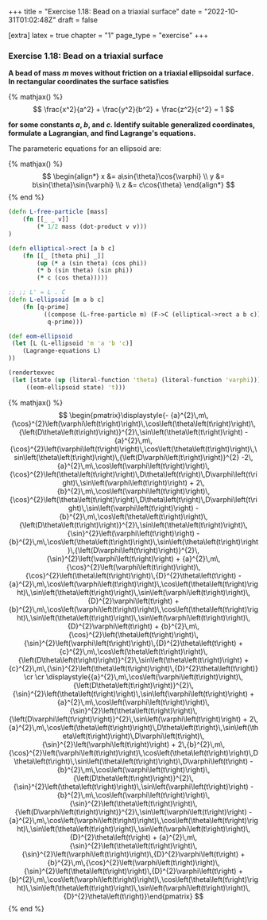 +++
title = "Exercise 1.18: Bead on a triaxial surface"
date = "2022-10-31T01:02:48Z"
draft = false

[extra]
latex = true
chapter = "1"
page_type = "exercise"
+++



### Exercise 1.18: Bead on a triaxial surface

**A bead of mass $m$ moves without friction on a triaxial ellipsoidal surface. In rectangular coordinates the surface satisfies**

{% mathjax() %}
$$
\frac{x^2}{a^2} + \frac{y^2}{b^2} + \frac{z^2}{c^2} = 1
$$

**for some constants $a$, $b$, and $c$. Identify suitable generalized coordinates, formulate a Lagrangian, and find Lagrange's equations.**







The parameteric equations for an ellipsoid are:

{% mathjax() %}
$$
\begin{align*}
x &= a\sin{\theta}\cos{\varphi} \\
y &= b\sin{\theta}\sin{\varphi} \\
z &= c\cos{\theta}
\end{align*}
$$
{% end %}



```clojure
(defn L-free-particle [mass]
    (fn [[_ _ v]]
        (* 1/2 mass (dot-product v v)))   
)

(defn elliptical->rect [a b c]
    (fn [[_ [theta phi] _]]
        (up (* a (sin theta) (cos phi))
        (* b (sin theta) (sin phi))
        (* c (cos theta)))))

;; ;; L' = L . C
(defn L-ellipsoid [m a b c]
    (fn [q-prime]
          ((compose (L-free-particle m) (F->C (elliptical->rect a b c)))
           q-prime)))

(def eom-ellipsoid  
 (let [L (L-ellipsoid 'm 'a 'b 'c)]
    (Lagrange-equations L)
))

(rendertexvec
 (let [state (up (literal-function 'theta) (literal-function 'varphi))]
     ((eom-ellipsoid state) 't)))
```


{% mathjax() %}
$$
\begin{pmatrix}\displaystyle{- {a}^{2}\,m\,{\cos}^{2}\left(\varphi\left(t\right)\right)\,\cos\left(\theta\left(t\right)\right)\,{\left(D\theta\left(t\right)\right)}^{2}\,\sin\left(\theta\left(t\right)\right) - {a}^{2}\,m\,{\cos}^{2}\left(\varphi\left(t\right)\right)\,\cos\left(\theta\left(t\right)\right)\,\sin\left(\theta\left(t\right)\right)\,{\left(D\varphi\left(t\right)\right)}^{2} -2\,{a}^{2}\,m\,\cos\left(\varphi\left(t\right)\right)\,{\cos}^{2}\left(\theta\left(t\right)\right)\,D\theta\left(t\right)\,D\varphi\left(t\right)\,\sin\left(\varphi\left(t\right)\right) + 2\,{b}^{2}\,m\,\cos\left(\varphi\left(t\right)\right)\,{\cos}^{2}\left(\theta\left(t\right)\right)\,D\theta\left(t\right)\,D\varphi\left(t\right)\,\sin\left(\varphi\left(t\right)\right) - {b}^{2}\,m\,\cos\left(\theta\left(t\right)\right)\,{\left(D\theta\left(t\right)\right)}^{2}\,\sin\left(\theta\left(t\right)\right)\,{\sin}^{2}\left(\varphi\left(t\right)\right) - {b}^{2}\,m\,\cos\left(\theta\left(t\right)\right)\,\sin\left(\theta\left(t\right)\right)\,{\left(D\varphi\left(t\right)\right)}^{2}\,{\sin}^{2}\left(\varphi\left(t\right)\right) + {a}^{2}\,m\,{\cos}^{2}\left(\varphi\left(t\right)\right)\,{\cos}^{2}\left(\theta\left(t\right)\right)\,{D}^{2}\theta\left(t\right) - {a}^{2}\,m\,\cos\left(\varphi\left(t\right)\right)\,\cos\left(\theta\left(t\right)\right)\,\sin\left(\theta\left(t\right)\right)\,\sin\left(\varphi\left(t\right)\right)\,{D}^{2}\varphi\left(t\right) + {b}^{2}\,m\,\cos\left(\varphi\left(t\right)\right)\,\cos\left(\theta\left(t\right)\right)\,\sin\left(\theta\left(t\right)\right)\,\sin\left(\varphi\left(t\right)\right)\,{D}^{2}\varphi\left(t\right) + {b}^{2}\,m\,{\cos}^{2}\left(\theta\left(t\right)\right)\,{\sin}^{2}\left(\varphi\left(t\right)\right)\,{D}^{2}\theta\left(t\right) + {c}^{2}\,m\,\cos\left(\theta\left(t\right)\right)\,{\left(D\theta\left(t\right)\right)}^{2}\,\sin\left(\theta\left(t\right)\right) + {c}^{2}\,m\,{\sin}^{2}\left(\theta\left(t\right)\right)\,{D}^{2}\theta\left(t\right)} \cr \cr \displaystyle{{a}^{2}\,m\,\cos\left(\varphi\left(t\right)\right)\,{\left(D\theta\left(t\right)\right)}^{2}\,{\sin}^{2}\left(\theta\left(t\right)\right)\,\sin\left(\varphi\left(t\right)\right) + {a}^{2}\,m\,\cos\left(\varphi\left(t\right)\right)\,{\sin}^{2}\left(\theta\left(t\right)\right)\,{\left(D\varphi\left(t\right)\right)}^{2}\,\sin\left(\varphi\left(t\right)\right) + 2\,{a}^{2}\,m\,\cos\left(\theta\left(t\right)\right)\,D\theta\left(t\right)\,\sin\left(\theta\left(t\right)\right)\,D\varphi\left(t\right)\,{\sin}^{2}\left(\varphi\left(t\right)\right) + 2\,{b}^{2}\,m\,{\cos}^{2}\left(\varphi\left(t\right)\right)\,\cos\left(\theta\left(t\right)\right)\,D\theta\left(t\right)\,\sin\left(\theta\left(t\right)\right)\,D\varphi\left(t\right) - {b}^{2}\,m\,\cos\left(\varphi\left(t\right)\right)\,{\left(D\theta\left(t\right)\right)}^{2}\,{\sin}^{2}\left(\theta\left(t\right)\right)\,\sin\left(\varphi\left(t\right)\right) - {b}^{2}\,m\,\cos\left(\varphi\left(t\right)\right)\,{\sin}^{2}\left(\theta\left(t\right)\right)\,{\left(D\varphi\left(t\right)\right)}^{2}\,\sin\left(\varphi\left(t\right)\right) - {a}^{2}\,m\,\cos\left(\varphi\left(t\right)\right)\,\cos\left(\theta\left(t\right)\right)\,\sin\left(\theta\left(t\right)\right)\,\sin\left(\varphi\left(t\right)\right)\,{D}^{2}\theta\left(t\right) + {a}^{2}\,m\,{\sin}^{2}\left(\theta\left(t\right)\right)\,{\sin}^{2}\left(\varphi\left(t\right)\right)\,{D}^{2}\varphi\left(t\right) + {b}^{2}\,m\,{\cos}^{2}\left(\varphi\left(t\right)\right)\,{\sin}^{2}\left(\theta\left(t\right)\right)\,{D}^{2}\varphi\left(t\right) + {b}^{2}\,m\,\cos\left(\varphi\left(t\right)\right)\,\cos\left(\theta\left(t\right)\right)\,\sin\left(\theta\left(t\right)\right)\,\sin\left(\varphi\left(t\right)\right)\,{D}^{2}\theta\left(t\right)}\end{pmatrix}
$$
{% end %}


